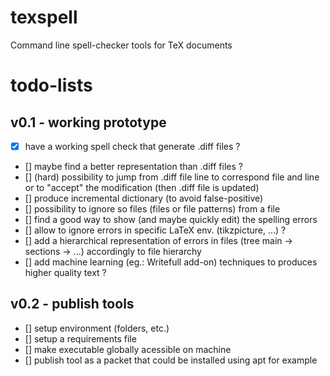 # texspell
Command line spell-checker tools for TeX documents

# todo-lists

## v0.1 - working prototype

- [x] have a working spell check that generate .diff files ?
- [] maybe find a better representation than .diff files ?
- [] (hard) possibility to jump from .diff file line to correspond file and line or to "accept" the modification (then .diff file is updated)
- [] produce incremental dictionary (to avoid false-positive)
- [] possibility to ignore so files (files or file patterns) from a file
- [] find a good way to show (and maybe quickly edit) the spelling errors
- [] allow to ignore errors in specific LaTeX env. (tikzpicture, ...) ?
- [] add a hierarchical representation of errors in files (tree main -> sections -> ...) accordingly to file hierarchy
- [] add machine learning (eg.: Writefull add-on) techniques to produces higher quality text ?


## v0.2 - publish tools
- [] setup environment (folders, etc.)
- [] setup a requirements file
- [] make executable globally acessible on machine
- [] publish tool as a packet that could be installed using apt for example
